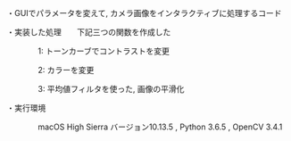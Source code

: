 ・GUIでパラメータを変えて, カメラ画像をインタラクティブに処理するコード

・実装した処理　　下記三つの関数を作成した

　　　　1: トーンカーブでコントラストを変更
  
　　　　2: カラーを変更
  
　　　　3: 平均値フィルタを使った, 画像の平滑化
  
  
・実行環境

　　　　macOS High Sierra バージョン10.13.5 , Python 3.6.5 , OpenCV 3.4.1


